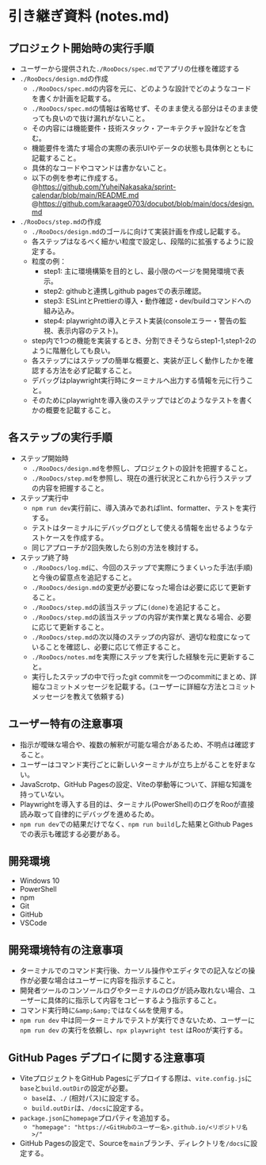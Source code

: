 # 引き継ぎ資料 (notes.md)

## プロジェクト開始時の実行手順
*   ユーザーから提供された`./RooDocs/spec.md`でアプリの仕様を確認する
*   `./RooDocs/design.md`の作成
    * `./RooDocs/spec.md`の内容を元に、どのような設計でどのようなコードを書くか計画を記載する。
    * `./RooDocs/spec.md`の情報は省略せず、そのまま使える部分はそのまま使っても良いので抜け漏れがないこと。
    * その内容には機能要件・技術スタック・アーキテクチャ設計などを含む。
    * 機能要件を満たす場合の実際の表示UIやデータの状態も具体例とともに記載すること。
    * 具体的なコードやコマンドは書かないこと。
    * 以下の例を参考に作成する。
      @https://github.com/YuheiNakasaka/sprint-calendar/blob/main/README.md
      @https://github.com/karaage0703/docubot/blob/main/docs/design.md
*   `./RooDocs/step.md`の作成
    * `./RooDocs/design.md`のゴールに向けて実装計画を作成し記載する。
    * 各ステップはなるべく細かい粒度で設定し、段階的に拡張するように設定する。
    * 粒度の例：
      * step1: 主に環境構築を目的とし、最小限のページを開発環境で表示。
      * step2: githubと連携しgithub pagesでの表示確認。
      * step3: ESLintとPrettierの導入・動作確認・dev/buildコマンドへの組み込み。
      * step4: playwrightの導入とテスト実装(consoleエラー・警告の監視、表示内容のテスト)。
    * step内で1つの機能を実装するとき、分割できそうならstep1-1,step1-2のように階層化しても良い。
    * 各ステップにはステップの簡単な概要と、実装が正しく動作したかを確認する方法を必ず記載すること。
    * デバッグはplaywright実行時にターミナルへ出力する情報を元に行うこと。
    * そのためにplaywrightを導入後のステップではどのようなテストを書くかの概要を記載すること。

## 各ステップの実行手順
*   ステップ開始時
    * `./RooDocs/design.md`を参照し、プロジェクトの設計を把握すること。
    * `./RooDocs/step.md`を参照し、現在の進行状況とこれから行うステップの内容を把握すること。
*   ステップ実行中
    * `npm run dev`実行前に、導入済みであればlint、formatter、テストを実行する。
    * テストはターミナルにデバッグログとして使える情報を出せるようなテストケースを作成する。
    * 同じアプローチが2回失敗したら別の方法を検討する。
*   ステップ終了時
    * `./RooDocs/log.md`に、今回のステップで実際にうまくいった手法(手順)と今後の留意点を追記すること。
    * `./RooDocs/design.md`の変更が必要になった場合は必要に応じて更新すること。
    * `./RooDocs/step.md`の該当ステップに`(done)`を追記すること。
    * `./RooDocs/step.md`の該当ステップの内容が実作業と異なる場合、必要に応じて更新すること。
    * `./RooDocs/step.md`の次以降のステップの内容が、適切な粒度になっていることを確認し、必要に応じて修正すること。
    * `./RooDocs/notes.md`を実際にステップを実行した経験を元に更新すること。
    * 実行したステップの中で行ったgit commitを一つのcommitにまとめ、詳細なコミットメッセージを記載する。(ユーザーに詳細な方法とコミットメッセージを教えて依頼する)

## ユーザー特有の注意事項

*   指示が曖昧な場合や、複数の解釈が可能な場合があるため、不明点は確認すること。
*   ユーザーはコマンド実行ごとに新しいターミナルが立ち上がることを好まない。
*   JavaScrotp、GitHub Pagesの設定、Viteの挙動等について、詳細な知識を持っていない。
*   Playwrightを導入する目的は、ターミナル(PowerShell)のログをRooが直接読み取って自律的にデバッグを進めるため。
*   `npm run dev`での結果だけでなく、`npm run build`した結果とGithub Pagesでの表示も確認する必要がある。

## 開発環境

*   Windows 10
*   PowerShell
*   npm
*   Git
*   GitHub
*   VSCode

## 開発環境特有の注意事項
*   ターミナルでのコマンド実行後、カーソル操作やエディタでの記入などの操作が必要な場合はユーザーに内容を指示すること。
*   開発者ツールのコンソールログやターミナルのログが読み取れない場合、ユーザーに具体的に指示して内容をコピーするよう指示すること。
*   コマンド実行時に`&amp;&amp;`ではなく`&&`を使用する。
*   `npm run dev` 中は同一ターミナルでテストが実行できないため、ユーザーに`npm run dev` の実行を依頼し、`npx playwright test` はRooが実行する。

## GitHub Pages デプロイに関する注意事項

*   ViteプロジェクトをGitHub Pagesにデプロイする際は、`vite.config.js`に`base`と`build.outDir`の設定が必要。
    *   `base`は、`./` (相対パス)に設定する。
    *   `build.outDir`は、`/docs`に設定する。
*   `package.json`に`homepage`プロパティを追加する。
    *   `"homepage": "https://<GitHubのユーザー名>.github.io/<リポジトリ名>/"`
*   GitHub Pagesの設定で、Sourceを`main`ブランチ、ディレクトリを`/docs`に設定する。
